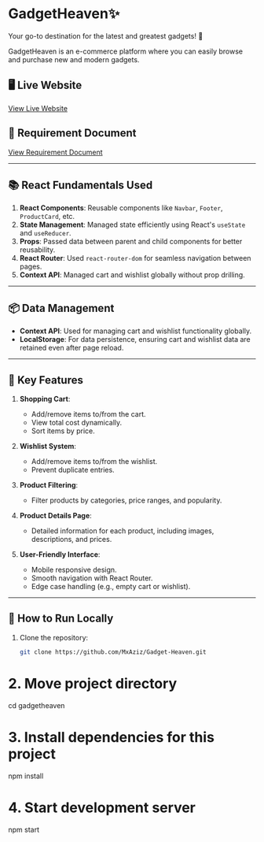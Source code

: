 # GadgetHeaven✨

Your go-to destination for the latest and greatest gadgets! 🚀

GadgetHeaven is an e-commerce platform where you can easily browse and purchase new and modern gadgets.

## 🖥️ Live Website
[View Live Website](https://gadget-heaven-360.netlify.app)

## 📄 Requirement Document
[View Requirement Document](https://your-requirement-document-link.com)

---

## 📚 React Fundamentals Used

1. **React Components**: Reusable components like `Navbar`, `Footer`, `ProductCard`, etc.
2. **State Management**: Managed state efficiently using React's `useState` and `useReducer`.
3. **Props**: Passed data between parent and child components for better reusability.
4. **React Router**: Used `react-router-dom` for seamless navigation between pages.
5. **Context API**: Managed cart and wishlist globally without prop drilling.

---

## 📦 Data Management

- **Context API**: Used for managing cart and wishlist functionality globally.
- **LocalStorage**: For data persistence, ensuring cart and wishlist data are retained even after page reload.

---

## 🚀 Key Features

1. **Shopping Cart**:
   - Add/remove items to/from the cart.
   - View total cost dynamically.
   - Sort items by price.

2. **Wishlist System**:
   - Add/remove items to/from the wishlist.
   - Prevent duplicate entries.

3. **Product Filtering**:
   - Filter products by categories, price ranges, and popularity.

4. **Product Details Page**:
   - Detailed information for each product, including images, descriptions, and prices.

5. **User-Friendly Interface**:
   - Mobile responsive design.
   - Smooth navigation with React Router.
   - Edge case handling (e.g., empty cart or wishlist).

---

## 📂 How to Run Locally

1. Clone the repository:
   ```bash
   git clone https://github.com/MxAziz/Gadget-Heaven.git


# 2. Move project directory
cd gadgetheaven

# 3. Install dependencies for this project
npm install

# 4. Start development server
npm start

